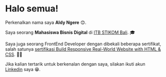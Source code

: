 # Halo semua! 

Perkenalkan nama saya **Aldy Ngere** 😊.<br>

Saya seorang **Mahasiswa Bisnis Digital** di [ITB STIKOM Bali]([https://www.dicoding.com/](https://www.stikom-bali.ac.id/id/)). 🎓<br>

Saya juga seorang FrontEnd Developer dengan dibekali beberapa sertifikat, salah satunya [sertifikasi Build Responsive Real-World Website with HTML & CSS]([https://www.coursera.org/account/accomplishments/specialization/CLKJD8XBXJ3M](https://www.udemy.com/certificate/UC-caaaac8d-5df5-4b47-908a-f17fccf45851/)). 👨‍💻<br>

Jika kalian tertarik untuk berkenalan dengan saya, silakan ikuti akun [Linkedin]([https://www.linkedin.com/in/gilang-adhan/](https://www.linkedin.com/in/aldy-ngere-254028256/)https://www.linkedin.com/in/aldy-ngere-254028256/) saya 😁.

